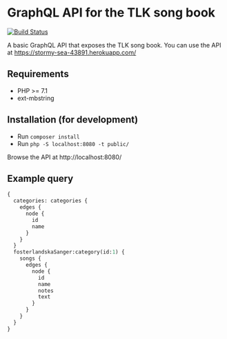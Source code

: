 # GraphQL API for the TLK song book

[![Build Status](https://travis-ci.org/Jalle19/tlk-song-book-graphql-api.svg?branch=master)](https://travis-ci.org/Jalle19/tlk-song-book-graphql-api)

A basic GraphQL API that exposes the TLK song book. You can use the API at https://stormy-sea-43891.herokuapp.com/

## Requirements

* PHP >= 7.1
* ext-mbstring

## Installation (for development)

* Run `composer install`
* Run `php -S localhost:8080 -t public/`
 
Browse the API at http://localhost:8080/

## Example query

```graphql
{
  categories: categories {
    edges {
      node {
        id
        name
      }
    }
  }
  fosterlandskaSanger:category(id:1) {
    songs {
      edges {
        node {
          id
          name
          notes
          text
        }
      }
    }
  }
}
```
